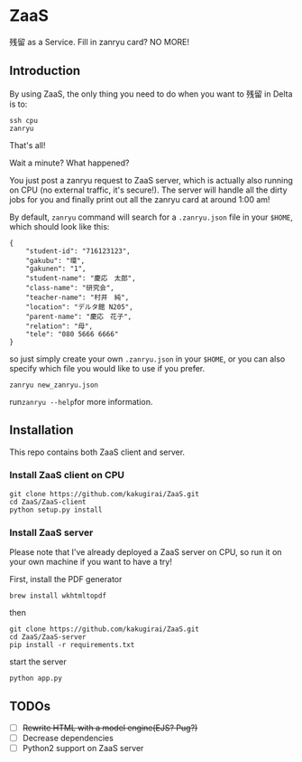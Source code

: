 # ZaaS
残留 as a Service. Fill in zanryu card? NO MORE!

## Introduction

By using ZaaS, the only thing you need to do when you want to 残留 in Delta is to:

```
ssh cpu
zanryu
```

That's all!

Wait a minute? What happened?

You just post a zanryu request to ZaaS server, which is actually also running on CPU (no external traffic, it's secure!). The server will handle all the dirty jobs for you and finally print out all the zanryu card at around 1:00 am!

By default, `zanryu` command will search for a `.zanryu.json` file in your `$HOME`, which should look like this:

```
{
    "student-id": "716123123",
    "gakubu": "環",
    "gakunen": "1",
    "student-name": "慶応　太郎",
    "class-name": "研究会",
    "teacher-name": "村井　純",
    "location": "デルタ館 N205",
    "parent-name": "慶応　花子",
    "relation": "母",
    "tele": "080 5666 6666"
}
```

so just simply create your own `.zanryu.json` in your `$HOME`, or you can also specify which file you would like to use if you prefer.

```
zanryu new_zanryu.json
```

run`zanryu --help`for more information.

## Installation
This repo contains both ZaaS client and server.

### Install ZaaS client on CPU

```
git clone https://github.com/kakugirai/ZaaS.git
cd ZaaS/ZaaS-client
python setup.py install
```

### Install ZaaS server
Please note that I've already deployed a ZaaS server on CPU, so run it on your own machine if you want to have a try!

First, install the PDF generator

```
brew install wkhtmltopdf
```

then

```
git clone https://github.com/kakugirai/ZaaS.git
cd ZaaS/ZaaS-server
pip install -r requirements.txt
```

start the server

```
python app.py
```

## TODOs
- [ ] <STRIKE>Rewrite HTML with a model engine(EJS? Pug?)</STRIKE>
- [ ] Decrease dependencies
- [ ] Python2 support on ZaaS server
